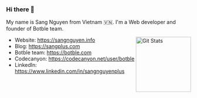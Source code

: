 ### Hi there 👋

My name is Sang Nguyen from Vietnam :vietnam:. I'm a Web developer and founder of Botble team.

<a href="https://github.com/sangnguyenplus"><img alt="Git Stats" src="https://readme-stats.clckblog.space/api?username=sangnguyenplus&show_icons=true" align="right" height="150" /></a>

 - Website: https://sangnguyen.info
 - Blog: https://sangplus.com
 - Botble team: https://botble.com
 - Codecanyon: https://codecanyon.net/user/botble
 - LinkedIn: https://www.linkedin.com/in/sangnguyenplus
 
